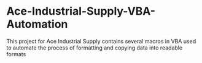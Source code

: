 # Ace-Industrial-Supply-VBA-Automation
This project for Ace Industrial Supply contains several macros in VBA used to automate the process of formatting and copying data into readable formats
